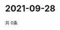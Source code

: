 # 2021-09-28
  共 0条

  <!-- BEGIN -->
  <!-- 最后更新时间Tue Sep 28 2021 07:03:43 GMT+0000 (Coordinated Universal Time) -->
  
  <!-- END -->
  
  